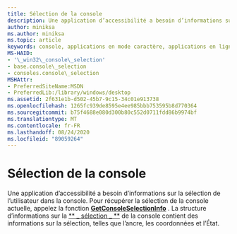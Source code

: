 ```yaml
---
title: Sélection de la console
description: Une application d’accessibilité a besoin d’informations sur la sélection de l’utilisateur dans la console.
author: miniksa
ms.author: miniksa
ms.topic: article
keywords: console, applications en mode caractère, applications en ligne de commande, applications Terminal Server, API de console
MS-HAID:
- '\_win32\_console\_selection'
- base.console\_selection
- consoles.console\_selection
MSHAttr:
- PreferredSiteName:MSDN
- PreferredLib:/library/windows/desktop
ms.assetid: 2f631e1b-d502-45b7-9c15-34c01e913738
ms.openlocfilehash: 1265fc939de8595e4ee985bbb753595b8d770364
ms.sourcegitcommit: b75f4688e080d300b80c552d0711fdd86b9974bf
ms.translationtype: MT
ms.contentlocale: fr-FR
ms.lasthandoff: 08/24/2020
ms.locfileid: "89059264"
---
```

# <a name="console-selection"></a>Sélection de la console


Une application d’accessibilité a besoin d’informations sur la sélection de l’utilisateur dans la console. Pour récupérer la sélection de la console actuelle, appelez la fonction [**GetConsoleSelectionInfo**](getconsoleselectioninfo.md) . La structure d’informations sur la [** \_ sélection \_ **](console-selection-info-str.md) de la console contient des informations sur la sélection, telles que l’ancre, les coordonnées et l’État.

 

 




